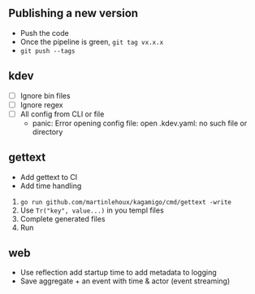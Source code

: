 ## Publishing a new version

- Push the code
- Once the pipeline is green, `git tag vx.x.x`
- `git push --tags`

## kdev

- [ ] Ignore bin files
- [ ] Ignore regex
- [ ] All config from CLI or file
  - panic: Error opening config file: open .kdev.yaml: no such file or directory

## gettext

- Add gettext to CI
- Add time handling

1.  `go run github.com/martinlehoux/kagamigo/cmd/gettext -write`
2.  Use `Tr("key", value...)` in you templ files
3.  Complete generated files
4.  Run

## web

- Use reflection add startup time to add metadata to logging
- Save aggregate + an event with time & actor (event streaming)
